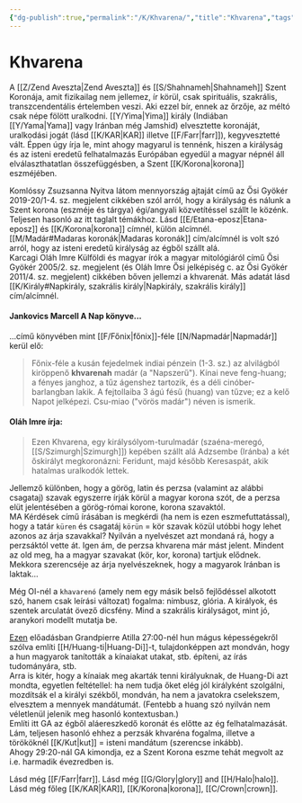 ```yaml
---
{"dg-publish":true,"permalink":"/K/Khvarena/","title":"Khvarena","tags":["dg_uploaded"],"created":"2023-10-26T05:30","updated":"2023-11-08T03:48"}
---
```



# Khvarena

A [[Z/Zend Aveszta\|Zend Aveszta]] és [[S/Shahnameh\|Shahnameh]] Szent Koronája, amit fizikailag nem jellemez, ír körül, csak spirituális, szakrális, transzcendentális értelemben veszi. Aki ezzel bír, ennek az őrzője, az méltó csak népe fölött uralkodni. [[Y/Yima\|Yima]] király (Indiában [[Y/Yama\|Yama]] vagy Iránban még Jamshid) elvesztette koronáját, uralkodási jogát (lásd [[K/KAR\|KAR]] illetve [[F/Farr\|farr]]), kegyvesztetté vált. Éppen úgy írja le, mint ahogy magyarul is tennénk, hiszen a királyság és az isteni eredetű felhatalmazás Európában egyedül a magyar népnél áll elválaszthatatlan összefüggésben, a Szent [[K/Korona\|korona]] eszméjében.  

Komlóssy Zsuzsanna Nyitva látom mennyország ajtaját című az Ősi Gyökér 2019-20/1-4. sz. megjelent cikkében szól arról, hogy a királyság és nálunk a Szent korona (eszméje és tárgya) égi/angyali közvetítéssel szállt le közénk. Teljesen hasonló az itt taglalt témákhoz. Lásd [[E/Etana-eposz\|Etana-eposz]] és [[K/Korona\|korona]] címnél, külön alcímnél.  
[[M/Madár#Madaras koronák\|Madaras koronák]] cím/alcímnél is volt szó arról, hogy az isteni eredetű királyság az égből szállt alá.  
Karcagi Oláh Imre Külföldi és magyar írók a magyar mitológiáról című Ősi Gyökér 2005/2. sz. megjelent (és Oláh Imre Ősi jelképiség c. az Ősi Gyökér 2011/4. sz. megjelent) cikkében bőven jellemzi a khvarenát. Más adatát lásd [[K/Király#Napkirály, szakrális király\|Napkirály, szakrális király]] cím/alcímnél.  

#### Jankovics Marcell A Nap könyve...

...című könyvében mint [[F/Főnix\|főnix]]-féle [[N/Napmadár\|Napmadár]] kerül elő:  
> Főnix-féle a kusán fejedelmek indiai pénzein (1-3. sz.) az alvilágból kiröppenő **khvarenah** madár (a "Napszerű"). Kínai neve feng-huang; a fényes janghoz, a tűz ágenshez tartozik, és a déli cinóber-barlangban lakik. A fejtollaiba 3 ágú fésű (huang) van tűzve; ez a kelő Napot jelképezi. Csu-miao ("vörös madár") néven is ismerik.  

#### Oláh Imre írja:

> Ezen Khvarena, egy királysólyom-turulmadár (szaéna-meregó, [[S/Szimurgh\|Szimurgh]]) kepében szállt alá Adzsembe (Iránba) a két őskirályt megkoronázni: Feridunt, majd később Keresaspát, akik hatalmas uralkodók lettek.

Jellemző különben, hogy a görög, latin és perzsa (valamint az alábbi csagataj) szavak egyszerre írják körül a magyar korona szót, de a perzsa elüt jelentésében a görög-római korone, korona szavaktól.  
MA Kérdések című írásában is megkérdi (ha nem is ezen eszmefuttatással), hogy a tatár `küren` és csagatáj `körün` = kör szavak közül utóbbi hogy lehet azonos az árja szavakkal? Nyilván a nyelvészet azt mondaná rá, hogy a perzsáktól vette át. Igen ám, de perzsa khvarena már mást jelent. Mindent az old meg, ha a magyar szavakat (kör, kor, korona) tartjuk elődnek. Mekkora szerencséje az árja nyelvészeknek, hogy a magyarok Iránban is laktak...  

Még OI-nél a `khavarenó` (amely nem egy másik belső fejlődéssel alkotott szó, hanem csak leírási változat) fogalma: nimbusz, glória. A királyok, és szentek arculatát övező dicsfény. Mind a szakrális királyságot, mint jó, aranykori modellt mutatja be.  

[Ezen](https://youtu.be/ZDxpS9YJwI4) előadásban Grandpierre Atilla 27:00-nél hun mágus képességekről szólva említi [[H/Huang-ti\|Huang-Di]]-t, tulajdonképpen azt mondván, hogy a hun magyarok tanították a kínaiakat utakat, stb. építeni, az írás tudományára, stb.  
Arra is kitér, hogy a kínaiak meg akarták tenni királyuknak, de Huang-Di azt mondta, egyetlen feltétellel: ha nem tudja őket elég jól királyként szolgálni, mozdítsák el a királyi székből, mondván, ha nem a javatokra cselekszem, elvesztem a mennyek mandátumát. (Fentebb a huang szó nyilván nem véletlenül jelenik meg hasonló kontextusban.)  
Említi itt GA az égből aláereszkedő koronát és előtte az ég felhatalmazását. Lám, teljesen hasonló ehhez a perzsák khvaréna fogalma, illetve a törököknél [[K/Kut\|kut]] = isteni mandátum (szerencse inkább).  
Ahogy 29:20-nál GA kimondja, ez a Szent Korona eszme tehát megvolt az i.e. harmadik évezredben is.  

Lásd még [[F/Farr\|farr]]. Lásd még [[G/Glory\|glory]] and [[H/Halo\|halo]]. Lásd még főleg [[K/KAR\|KAR]], [[K/Korona\|korona]], [[C/Crown\|crown]].  